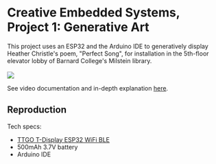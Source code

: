 # Creative Embedded Systems, Project 1: Generative Art

This project uses an ESP32 and the Arduino IDE to generatively display Heather Christle's poem, "Perfect Song", for installation in the 5th-floor elevator lobby of Barnard College's Milstein library.    
<br>
![](poem.gif)

See video documentation and in-depth explanation [here](). 

## Reproduction
Tech specs: 
- [TTGO T-Display ESP32 WiFi BLE](https://www.amazon.com/LILYGO-T-Display-Arduino-Development-CH9102F/dp/B099MPFJ9M)
- 500mAh 3.7V battery
- Arduino IDE



